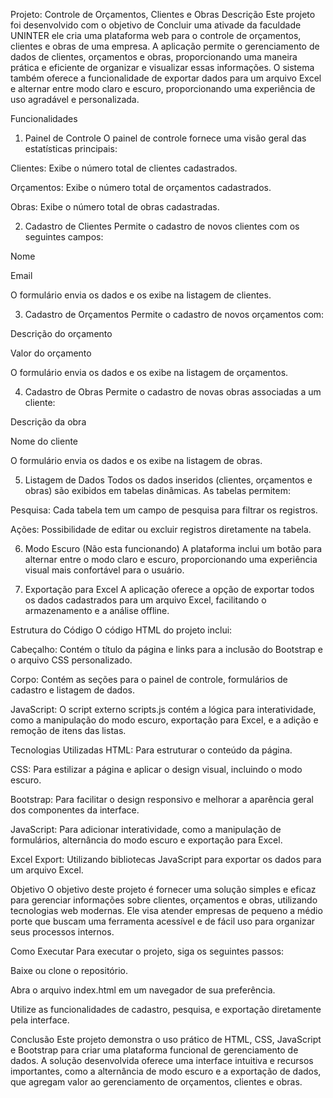 Projeto: Controle de Orçamentos, Clientes e Obras
Descrição
Este projeto foi desenvolvido com o objetivo de Concluir uma ativade da faculdade UNINTER ele  cria uma plataforma web para o controle de orçamentos, clientes e obras de uma empresa. A aplicação permite o gerenciamento de dados de clientes, orçamentos e obras, proporcionando uma maneira prática e eficiente de organizar e visualizar essas informações. O sistema também oferece a funcionalidade de exportar dados para um arquivo Excel e alternar entre modo claro e escuro, proporcionando uma experiência de uso agradável e personalizada.

Funcionalidades
1. Painel de Controle
O painel de controle fornece uma visão geral das estatísticas principais:

Clientes: Exibe o número total de clientes cadastrados.

Orçamentos: Exibe o número total de orçamentos cadastrados.

Obras: Exibe o número total de obras cadastradas.

2. Cadastro de Clientes
Permite o cadastro de novos clientes com os seguintes campos:

Nome

Email

O formulário envia os dados e os exibe na listagem de clientes.

3. Cadastro de Orçamentos
Permite o cadastro de novos orçamentos com:

Descrição do orçamento

Valor do orçamento

O formulário envia os dados e os exibe na listagem de orçamentos.

4. Cadastro de Obras
Permite o cadastro de novas obras associadas a um cliente:

Descrição da obra

Nome do cliente

O formulário envia os dados e os exibe na listagem de obras.

5. Listagem de Dados
Todos os dados inseridos (clientes, orçamentos e obras) são exibidos em tabelas dinâmicas. As tabelas permitem:

Pesquisa: Cada tabela tem um campo de pesquisa para filtrar os registros.

Ações: Possibilidade de editar ou excluir registros diretamente na tabela.

6. Modo Escuro (Não esta funcionando)
A plataforma inclui um botão para alternar entre o modo claro e escuro, proporcionando uma experiência visual mais confortável para o usuário.

7. Exportação para Excel
A aplicação oferece a opção de exportar todos os dados cadastrados para um arquivo Excel, facilitando o armazenamento e a análise offline.

Estrutura do Código
O código HTML do projeto inclui:

Cabeçalho: Contém o título da página e links para a inclusão do Bootstrap e o arquivo CSS personalizado.

Corpo: Contém as seções para o painel de controle, formulários de cadastro e listagem de dados.

JavaScript: O script externo scripts.js contém a lógica para interatividade, como a manipulação do modo escuro, exportação para Excel, e a adição e remoção de itens das listas.

Tecnologias Utilizadas
HTML: Para estruturar o conteúdo da página.

CSS: Para estilizar a página e aplicar o design visual, incluindo o modo escuro.

Bootstrap: Para facilitar o design responsivo e melhorar a aparência geral dos componentes da interface.

JavaScript: Para adicionar interatividade, como a manipulação de formulários, alternância do modo escuro e exportação para Excel.

Excel Export: Utilizando bibliotecas JavaScript para exportar os dados para um arquivo Excel.

Objetivo
O objetivo deste projeto é fornecer uma solução simples e eficaz para gerenciar informações sobre clientes, orçamentos e obras, utilizando tecnologias web modernas. Ele visa atender empresas de pequeno a médio porte que buscam uma ferramenta acessível e de fácil uso para organizar seus processos internos.

Como Executar
Para executar o projeto, siga os seguintes passos:

Baixe ou clone o repositório.

Abra o arquivo index.html em um navegador de sua preferência.

Utilize as funcionalidades de cadastro, pesquisa, e exportação diretamente pela interface.

Conclusão
Este projeto demonstra o uso prático de HTML, CSS, JavaScript e Bootstrap para criar uma plataforma funcional de gerenciamento de dados. A solução desenvolvida oferece uma interface intuitiva e recursos importantes, como a alternância de modo escuro e a exportação de dados, que agregam valor ao gerenciamento de orçamentos, clientes e obras.



